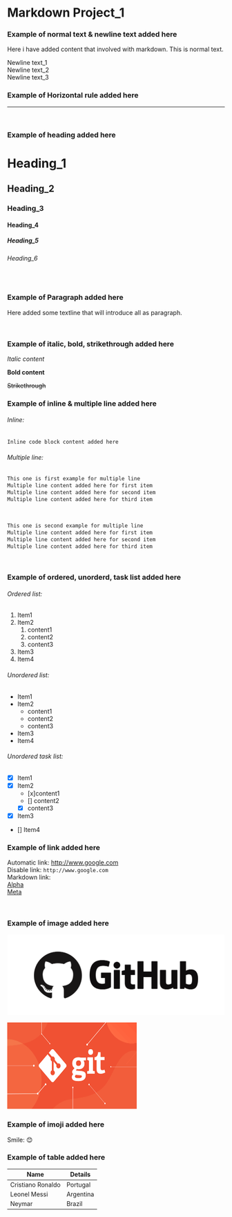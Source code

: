 <!--This is a test project-->
# Markdown Project_1

### Example of normal text & newline text added here
Here i have added content that involved with markdown. This is normal text.
<br/>

Newline text_1  
Newline text_2<br/>
Newline text_3
<br/>

### Example of Horizontal rule added here
---

<br/>

### Example of heading added here
# Heading_1
## Heading_2
### Heading_3
#### Heading_4
##### Heading_5
###### Heading_6

<br/>

### Example of Paragraph added here
<p>Here added some textline that will introduce all as paragraph.</p>

<br/>

### Example of italic, bold, strikethrough added here

_Italic content_

__Bold content__

~~Strikethrough~~

### Example of inline & multiple line added here
###### Inline:

`Inline code block content added here`
###### Multiple line:

```
This one is first example for multiple line
Multiple line content added here for first item
Multiple line content added here for second item
Multiple line content added here for third item
```
<br/>

```
This one is second example for multiple line
Multiple line content added here for first item
Multiple line content added here for second item
Multiple line content added here for third item
```
<br/>

### Example of ordered, unorderd, task list added here
###### Ordered list: 
1. Item1
2. Item2
    1. content1
    2. content2
    3. content3
3. Item3
4. Item4

###### Unordered list:
- Item1
- Item2
    - content1
    - content2
    - content3
- Item3
- Item4
###### Unordered task list:
- [x] Item1  
- [x] Item2  
    - [x]content1  
    - [] content2  
    - [x] content3  
- [x] Item3
- [] Item4

### Example of link added here

Automatic link: http://www.google.com  
Disable link: `http://www.google.com`  
Markdown link:  
[Alpha](Google)  
[Meta](Facebook) 

<!--Link stored here-->
[Google]:http://www.google.com
[Facebook]: http://www.facebook.com 

<br/>

### Example of image added here

![Github](./images/content.png)

<img src="./images/content1.png" height="200" width="300" title="Git" />
<br/>

### Example of imoji added here
Smile: 😊
<br/>

### Example of table added here

| Name |  Details|
|---|---|
| Cristiano Ronaldo | Portugal |  
|Leonel Messi|Argentina|
|Neymar| Brazil|